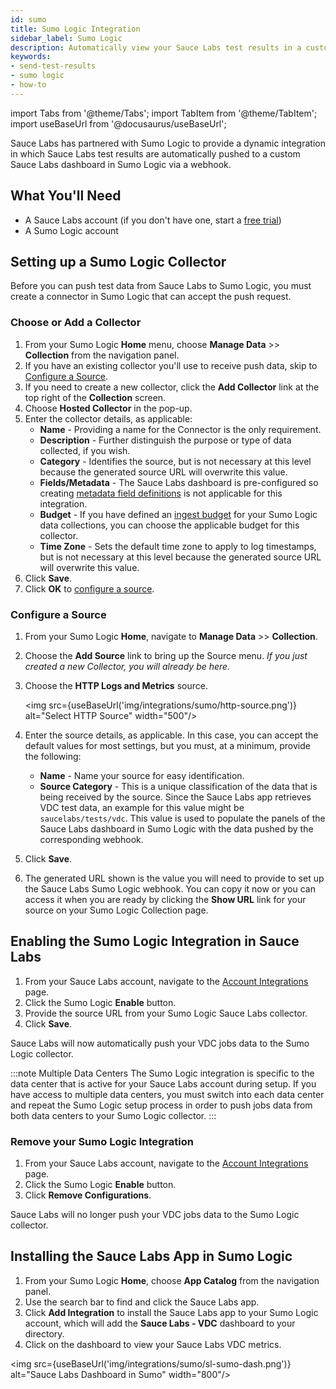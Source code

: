 ```yaml
---
id: sumo
title: Sumo Logic Integration
sidebar_label: Sumo Logic
description: Automatically view your Sauce Labs test results in a custom Sumo Logic dashboard.
keywords:
- send-test-results
- sumo logic
- how-to
---
```


import Tabs from '@theme/Tabs';
import TabItem from '@theme/TabItem';
import useBaseUrl from '@docusaurus/useBaseUrl';

Sauce Labs has partnered with Sumo Logic to provide a dynamic integration in which Sauce Labs test results are automatically pushed to a custom Sauce Labs dashboard in Sumo Logic via a webhook.

## What You'll Need

- A Sauce Labs account (if you don't have one, start a [free trial](https://saucelabs.com/sign-up))
- A Sumo Logic account

## Setting up a Sumo Logic Collector

Before you can push test data from Sauce Labs to Sumo Logic, you must create a connector in Sumo Logic that can accept the push request.

### Choose or Add a Collector

1. From your Sumo Logic **Home** menu, choose **Manage Data** >> **Collection** from the navigation panel.
2. If you have an existing collector you'll use to receive push data, skip to [Configure a Source](#configure-a-source).
3. If you need to create a new collector, click the **Add Collector** link at the top right of the **Collection** screen.
4. Choose **Hosted Collector** in the pop-up.
5. Enter the collector details, as applicable:
   - **Name** - Providing a name for the Connector is the only requirement.
   - **Description** - Further distinguish the purpose or type of data collected, if you wish.
   - **Category** - Identifies the source, but is not necessary at this level because the generated source URL will overwrite this value.
   - **Fields/Metadata** - The Sauce Labs dashboard is pre-configured so creating [metadata field definitions](https://help.sumologic.com/Manage/Fields) is not applicable for this integration.
   - **Budget** - If you have defined an [ingest budget](https://help.sumologic.com/Manage/Ingestion-and-Volume/Ingest_Budgets) for your Sumo Logic data collections, you can choose the applicable budget for this collector.
   - **Time Zone** - Sets the default time zone to apply to log timestamps, but is not necessary at this level because the generated source URL will overwrite this value.
6. Click **Save**.
7. Click **OK** to [configure a source](#configure-a-source).

### Configure a Source

1. From your Sumo Logic **Home**, navigate to **Manage Data** >> **Collection**.
2. Choose the **Add Source** link to bring up the Source menu. _If you just created a new Collector, you will already be here._
3. Choose the **HTTP Logs and Metrics** source.

   <img src={useBaseUrl('img/integrations/sumo/http-source.png')} alt="Select HTTP Source" width="500"/>

4. Enter the source details, as applicable. In this case, you can accept the default values for most settings, but you must, at a minimum, provide the following:
   - **Name** - Name your source for easy identification.
   - **Source Category** - This is a unique classification of the data that is being received by the source. Since the Sauce Labs app retrieves VDC test data, an example for this value might be `saucelabs/tests/vdc`. This value is used to populate the panels of the Sauce Labs dashboard in Sumo Logic with the data pushed by the corresponding webhook.
5. Click **Save**.
6. The generated URL shown is the value you will need to provide to set up the Sauce Labs Sumo Logic webhook. You can copy it now or you can access it when you are ready by clicking the **Show URL** link for your source on your Sumo Logic Collection page.

## Enabling the Sumo Logic Integration in Sauce Labs

1. From your Sauce Labs account, navigate to the [Account Integrations](https://app.staging.saucelabs.net/integrations) page.
1. Click the Sumo Logic **Enable** button.
1. Provide the source URL from your Sumo Logic Sauce Labs collector.
1. Click **Save**.

Sauce Labs will now automatically push your VDC jobs data to the Sumo Logic collector.

:::note Multiple Data Centers
The Sumo Logic integration is specific to the data center that is active for your Sauce Labs account during setup. If you have access to multiple data centers, you must switch into each data center and repeat the Sumo Logic setup process in order to push jobs data from both data centers to your Sumo Logic collector.
:::

### Remove your Sumo Logic Integration

1. From your Sauce Labs account, navigate to the [Account Integrations](https://app.staging.saucelabs.net/integrations) page.
1. Click the Sumo Logic **Enable** button.
1. Click **Remove Configurations**.

Sauce Labs will no longer push your VDC jobs data to the Sumo Logic collector.

## Installing the Sauce Labs App in Sumo Logic

1. From your Sumo Logic **Home**, choose **App Catalog** from the navigation panel.
1. Use the search bar to find and click the Sauce Labs app.
1. Click **Add Integration** to install the Sauce Labs app to your Sumo Logic account, which will add the **Sauce Labs - VDC** dashboard to your directory.
1. Click on the dashboard to view your Sauce Labs VDC metrics.

<img src={useBaseUrl('img/integrations/sumo/sl-sumo-dash.png')} alt="Sauce Labs Dashboard in Sumo" width="800"/>
